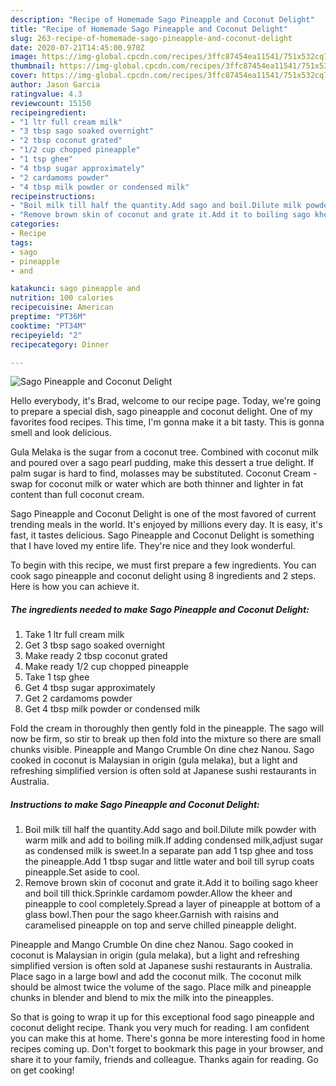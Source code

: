 ```yaml
---
description: "Recipe of Homemade Sago Pineapple and Coconut Delight"
title: "Recipe of Homemade Sago Pineapple and Coconut Delight"
slug: 263-recipe-of-homemade-sago-pineapple-and-coconut-delight
date: 2020-07-21T14:45:00.970Z
image: https://img-global.cpcdn.com/recipes/3ffc87454ea11541/751x532cq70/sago-pineapple-and-coconut-delight-recipe-main-photo.jpg
thumbnail: https://img-global.cpcdn.com/recipes/3ffc87454ea11541/751x532cq70/sago-pineapple-and-coconut-delight-recipe-main-photo.jpg
cover: https://img-global.cpcdn.com/recipes/3ffc87454ea11541/751x532cq70/sago-pineapple-and-coconut-delight-recipe-main-photo.jpg
author: Jason Garcia
ratingvalue: 4.3
reviewcount: 15150
recipeingredient:
- "1 ltr full cream milk"
- "3 tbsp sago soaked overnight"
- "2 tbsp coconut grated"
- "1/2 cup chopped pineapple"
- "1 tsp ghee"
- "4 tbsp sugar approximately"
- "2 cardamoms powder"
- "4 tbsp milk powder or condensed milk"
recipeinstructions:
- "Boil milk till half the quantity.Add sago and boil.Dilute milk powder with warm milk and add to boiling milk.If adding condensed milk,adjust sugar as condensed milk is sweet.In a separate pan add 1 tsp ghee and toss the pineapple.Add 1 tbsp sugar and little water and boil till syrup coats pineapple.Set aside to cool."
- "Remove brown skin of coconut and grate it.Add it to boiling sago kheer and boil till thick.Sprinkle cardamom powder.Allow the kheer and pineapple to cool completely.Spread a layer of pineapple at bottom of a glass bowl.Then pour the sago kheer.Garnish with raisins and caramelised pineapple on top and serve chilled pineapple delight."
categories:
- Recipe
tags:
- sago
- pineapple
- and

katakunci: sago pineapple and 
nutrition: 100 calories
recipecuisine: American
preptime: "PT36M"
cooktime: "PT34M"
recipeyield: "2"
recipecategory: Dinner

---
```



![Sago Pineapple and Coconut Delight](https://img-global.cpcdn.com/recipes/3ffc87454ea11541/751x532cq70/sago-pineapple-and-coconut-delight-recipe-main-photo.jpg)

Hello everybody, it's Brad, welcome to our recipe page. Today, we're going to prepare a special dish, sago pineapple and coconut delight. One of my favorites food recipes. This time, I'm gonna make it a bit tasty. This is gonna smell and look delicious.

Gula Melaka is the sugar from a coconut tree. Combined with coconut milk and poured over a sago pearl pudding, make this dessert a true delight. If palm sugar is hard to find, molasses may be substituted. Coconut Cream - swap for coconut milk or water which are both thinner and lighter in fat content than full coconut cream.

Sago Pineapple and Coconut Delight is one of the most favored of current trending meals in the world. It's enjoyed by millions every day. It is easy, it's fast, it tastes delicious. Sago Pineapple and Coconut Delight is something that I have loved my entire life. They're nice and they look wonderful.


To begin with this recipe, we must first prepare a few ingredients. You can cook sago pineapple and coconut delight using 8 ingredients and 2 steps. Here is how you can achieve it.

<!--inarticleads1-->

##### The ingredients needed to make Sago Pineapple and Coconut Delight:

1. Take 1 ltr full cream milk
1. Get 3 tbsp sago soaked overnight
1. Make ready 2 tbsp coconut grated
1. Make ready 1/2 cup chopped pineapple
1. Take 1 tsp ghee
1. Get 4 tbsp sugar approximately
1. Get 2 cardamoms powder
1. Get 4 tbsp milk powder or condensed milk


Fold the cream in thoroughly then gently fold in the pineapple. The sago will now be firm, so stir to break up then fold into the mixture so there are small chunks visible. Pineapple and Mango Crumble On dine chez Nanou. Sago cooked in coconut is Malaysian in origin (gula melaka), but a light and refreshing simplified version is often sold at Japanese sushi restaurants in Australia. 

<!--inarticleads2-->

##### Instructions to make Sago Pineapple and Coconut Delight:

1. Boil milk till half the quantity.Add sago and boil.Dilute milk powder with warm milk and add to boiling milk.If adding condensed milk,adjust sugar as condensed milk is sweet.In a separate pan add 1 tsp ghee and toss the pineapple.Add 1 tbsp sugar and little water and boil till syrup coats pineapple.Set aside to cool.
1. Remove brown skin of coconut and grate it.Add it to boiling sago kheer and boil till thick.Sprinkle cardamom powder.Allow the kheer and pineapple to cool completely.Spread a layer of pineapple at bottom of a glass bowl.Then pour the sago kheer.Garnish with raisins and caramelised pineapple on top and serve chilled pineapple delight.


Pineapple and Mango Crumble On dine chez Nanou. Sago cooked in coconut is Malaysian in origin (gula melaka), but a light and refreshing simplified version is often sold at Japanese sushi restaurants in Australia. Place sago in a large bowl and add the coconut milk. The coconut milk should be almost twice the volume of the sago. Place milk and pineapple chunks in blender and blend to mix the milk into the pineapples. 

So that is going to wrap it up for this exceptional food sago pineapple and coconut delight recipe. Thank you very much for reading. I am confident you can make this at home. There's gonna be more interesting food in home recipes coming up. Don't forget to bookmark this page in your browser, and share it to your family, friends and colleague. Thanks again for reading. Go on get cooking!
